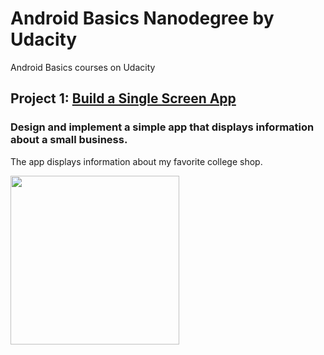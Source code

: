 # Android Basics Nanodegree by Udacity
Android Basics courses on Udacity

## Project 1: [Build a Single Screen App](https://github.com/chinmaydas96/Android/tree/master/RockNRoll)
### Design and implement a simple app that displays information about a small business.
The app displays information about my favorite college shop. 

<img src="https://raw.githubusercontent.com/chinmaydas96/Android/tree/master/AppScreenshots/RockNRollShop.png" width="270">